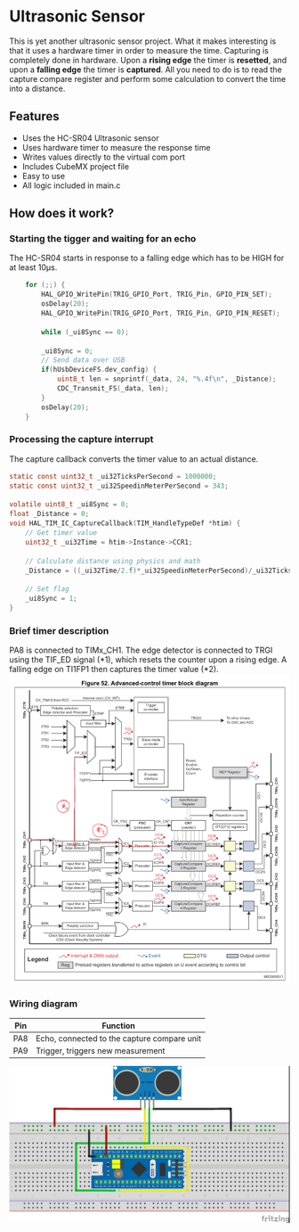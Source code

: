 # Ultrasonic Sensor
This is yet another ultrasonic sensor project. What it makes interesting is that it uses a hardware timer in order to measure the time. Capturing is completely done in hardware. Upon a **rising edge** the timer is **resetted**, and upon a **falling edge** the timer is **captured**. All you need to do is to read the capture compare register and perform some calculation to convert the time into a distance.
## Features
* Uses the HC-SR04 Ultrasonic sensor
* Uses hardware timer to measure the response time
* Writes values directly to the virtual com port
* Includes CubeMX project file
* Easy to use
* All logic included in main.c

## How does it work?
### Starting the tigger and waiting for an echo
The HC-SR04 starts in response to a falling edge which has to be HIGH for at least 10µs.
```C
    for (;;) {
        HAL_GPIO_WritePin(TRIG_GPIO_Port, TRIG_Pin, GPIO_PIN_SET);
        osDelay(20);
        HAL_GPIO_WritePin(TRIG_GPIO_Port, TRIG_Pin, GPIO_PIN_RESET);

        while (_ui8Sync == 0);

        _ui8Sync = 0;
        // Send data over USB
        if(hUsbDeviceFS.dev_config) {
            uint8_t len = snprintf(_data, 24, "%.4f\n", _Distance);
            CDC_Transmit_FS(_data, len);
        }
        osDelay(20);
    }
```
### Processing the capture interrupt
The capture callback converts the timer value to an actual distance.
```C
static const uint32_t _ui32TicksPerSecond = 1000000;
static const uint32_t _ui32SpeedinMeterPerSecond = 343;

volatile uint8_t _ui8Sync = 0;
float _Distance = 0;
void HAL_TIM_IC_CaptureCallback(TIM_HandleTypeDef *htim) {
    // Get timer value
    uint32_t _ui32Time = htim->Instance->CCR1;

    // Calculate distance using physics and math
    _Distance = ((_ui32Time/2.f)*_ui32SpeedinMeterPerSecond)/_ui32TicksPerSecond;

    // Set flag
    _ui8Sync = 1;
}
```

### Brief timer description
PA8 is connected to TIMx_CH1. The edge detector is connected to TRGI using the TIF_ED signal (*1), which resets the counter upon a rising edge. A falling edge on TI1FP1 then captures the timer value (*2).
![Timer](IMG_9BF43DF46D18-1.jpeg)

### Wiring diagram
|Pin      | Function         |
|---|---|
|PA8|Echo, connected to the capture compare unit|
|PA9|Trigger, triggers new measurement|

![Sketch](UltrasonicSketch.jpg)
